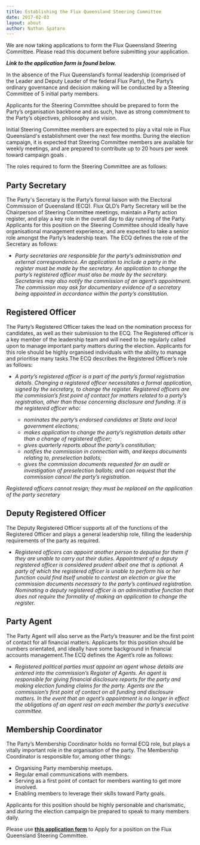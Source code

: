 ```yaml
---
title: Establishing the Flux Queensland Steering Committee
date: 2017-02-03
layout: about
author: Nathan Spataro
---
```


We are now taking applications to form the Flux Queensland Steering Committee. Please read this document before submitting your application.

_**Link to the application form is found below.**_

In the absence of the Flux Queensland’s formal leadership (comprised of the Leader and Deputy Leader of the federal Flux Party), the Party’s ordinary governance and decision making will be conducted by a Steering Committee of 5 initial party members. 
 
Applicants for the Steering Committee should be prepared to form the Party’s organisation backbone and as such, have as strong commitment to the Party’s objectives, philosophy and vision. 

Initial Steering Committee members are expected to play a vital role in Flux Queensland's establishment over the next few months. During the election campaign, it is expected that Steering Committee members are available for weekly meetings, and are prepared to contribute up to 20 hours per week toward campaign goals . 

The roles required to form the Steering Committee are as follows: 

## __Party Secretary__

The Party's Secretary is the Party’s formal liaison with the Electoral Commission of Queensland (ECQ). Flux QLD’s Party Secretary will be the Chairperson of Steering Committee meetings, maintain a Party action register, and play a key role in the overall day to day running of the Party. Applicants for this position on the Steering Committee should ideally have organisational management experience, and are expected to take a senior role amongst the Party’s leadership team. The ECQ defines the role of the Secretary as follows:

* _Party secretaries are responsible for the party’s administration and external correspondence. An application to include a party in the register must be made by the secretary. An application to change the party’s registered officer must also be made by the secretary. Secretaries may also notify the commission of an agent’s appointment. The commission may ask for documentary evidence of a secretary being appointed in accordance within the party’s constitution._

## __Registered Officer__

The Party’s Registered Officer takes the lead on the nomination process for candidates, as well as their submission to the ECQ. The Registered officer is a key member of the leadership team and will need to be regularly called upon to manage important party matters during the election. Applicants for this role should be highly organised individuals with the ability to manage and prioritise many tasks.The ECQ describes the Registered Officer’s role as follows:

  * _A party’s registered officer is a part of the party’s formal registration details. Changing a registered officer necessitates a formal application, signed by the secretary, to change the register. Registered officers are the commission’s first point of contact for matters related to a party’s registration, other than those concerning disclosure and funding.
  It is the registered officer who:_

    * _nominates the party’s endorsed candidates at State and local government elections;_
    * _makes application to change the party’s registration details other than a change of registered officer;_
    * _gives quarterly reports about the party’s constitution;_
    * _notifies the commission in connection with, and keeps documents relating to, preselection ballots;_
    * _gives the commission documents requested for an audit or investigation of preselection ballots; and can request that the commission cancel the party’s registration._

  _Registered officers cannot resign; they must be replaced on the application of the party secretary_

## __Deputy Registered Officer__

The Deputy Registered Officer supports all of the functions of the Registered Officer and plays a general leadership role, filling the leadership requirements of the party as required.

  * _Registered officers can appoint another person to deputise for them if they are unable to carry out their duties. Appointment of a deputy registered officer is considered prudent albeit one that is optional. A party of which the registered officer is unable to perform his or her function could find itself unable to contest an election or give the commission documents necessary to the party’s continued registration. Nominating a deputy registered officer is an administrative function that does not require the formality of making an application to change the register._

## __Party Agent__

The Party Agent will also serve as the Party’s treasurer and be the first point of contact for all financial matters. Applicants for this position should be numbers orientated, and ideally have some background in financial accounts management.The ECQ defines the Agent’s role as follows:

  * _Registered political parties must appoint an agent whose details are entered into the commission’s Register of Agents. An agent is responsible for giving financial disclosure reports for the party and making election funding claims for the party. Agents are the commission’s first point of contact on all funding and disclosure matters. 
  In the event that an agent’s appointment is no longer in effect the obligations of an agent rest on each member the party’s executive committee._

## __Membership Coordinator__

The Party’s Membership Coordinator holds no formal ECQ role, but plays a vitally important role in the organisation of the party. The Membership Coordinator is responsible for, among other things:

  * Organising Party membership meetups.
  * Regular email communications with members.
  * Serving as a first point of contact for members wanting to get more involved.
  * Enabling members to leverage their skills toward Party goals.

Applicants for this position should be highly personable and charismatic, and during the election campaign be prepared to speak to many members daily. 

Please use **[this application form](https://voteflux.org)** to Apply for a position on the Flux Queensland Steering Committee.
